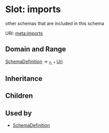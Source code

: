 # Slot: imports


other schemas that are included in this schema

URI: [meta:imports](https://w3id.org/biolink/biolinkml/meta/imports)
## Domain and Range

[SchemaDefinition](SchemaDefinition.md) ->  <sub>0..*</sub> [Uri](Uri.md)
## Inheritance

## Children

## Used by

 * [SchemaDefinition](SchemaDefinition.md)
